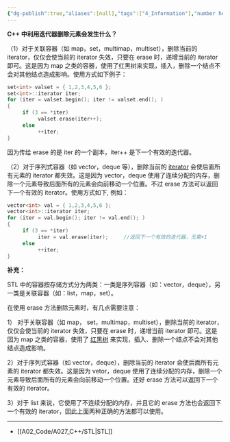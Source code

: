 ```yaml
---
{"dg-publish":true,"aliases":[null],"tags":["4_Information"],"number headings":"auto, first-level 1, max 6, A.1.","url":"https://blog.csdn.net/YF_Li123/article/details/75003425","title":"C++ 中利用迭代器删除元素会发生什么？_cpp  迭代 set 过程中删除某个元素 - CSDN 博客","summary":null,"Created-Date":"2024-01-12 19:54:15","Modified-Date":"2024-04-18 11:52:12","permalink":"/Z01_InBox/SimpRead/C++ 中利用迭代器删除元素会发生什么？_cpp  迭代 set 过程中删除某个元素 - CSDN 博客/","dgPassFrontmatter":true}
---
```


**C++ 中利用迭代器删除元素会发生什么？**

（1）对于关联容器（如 map，set，multimap，multiset），删除当前的 iterator，仅仅会使当前的 iterator 失效，只要在 erase 时，递增当前的 iterator 即可。这是因为 map 之类的容器，使用了红黑树来实现，插入，删除一个结点不会对其他结点造成影响。使用方式如下例子：

```cpp
set<int> valset = { 1,2,3,4,5,6 };
set<int>::iterator iter;
for (iter = valset.begin(); iter != valset.end(); )
{
     if (3 == *iter)
          valset.erase(iter++);
     else
          ++iter;
}
```

因为传给 erase 的是 iter 的一个副本，iter++ 是下一个有效的迭代器。

（2）对于序列式容器（如 vector，deque 等），删除当前的 [iterator](https://so.csdn.net/so/search?q=iterator&spm=1001.2101.3001.7020) 会使后面所有元素的 iterator 都失效。这是因为 vector，deque 使用了连续分配的内存，删除一个元素导致后面所有的元素会向前移动一个位置。不过 erase 方法可以返回下一个有效的 iterator。使用方式如下, 例如：

```cpp
vector<int> val = { 1,2,3,4,5,6 };
vector<int>::iterator iter;
for (iter = val.begin(); iter != val.end(); )
{
     if (3 == *iter)
          iter = val.erase(iter);     //返回下一个有效的迭代器，无需+1
     else
          ++iter;
}
```



**补充：**

STL 中的容器按存储方式分为两类：一类是序列容器（如：vector，deque），另一类是关联容器（如：list，map，set）。

在使用 erase 方法删除元素时，有几点需要注意：

1） 对于关联容器（如 map， set，multimap，multiset），删除当前的 iterator，仅仅会使当前的 iterator 失效，只要在 erase 时，递增当前 iterator 即可。这是因为 map 之类的容器，使用了 [红黑树](https://so.csdn.net/so/search?q=%E7%BA%A2%E9%BB%91%E6%A0%91&spm=1001.2101.3001.7020) 来实现，插入、删除一个结点不会对其他结点造成影响。

2）对于序列式容器（如 vector，deque），删除当前的 iterator 会使后面所有元素的 iterator 都失效。这是因为 vetor，deque 使用了连续分配的内存，删除一个元素导致后面所有的元素会向前移动一个位置。还好 erase 方法可以返回下一个有效的 iterator。

3）对于 list 来说，它使用了不连续分配的内存，并且它的 erase 方法也会返回下一个有效的 iterator，因此上面两种正确的方法都可以使用。




---
- [[A02_Code/A027_C++/STL\|STL]]